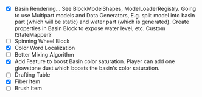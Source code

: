 - [x] Basin Rendering... See BlockModelShapes, ModelLoaderRegistry. Going to use Multipart models and Data Generators, E.g. split model into basin part (which will be static) and water part (which is generated). Create properties in Basin Block to expose water level, etc. Custom IStateMapper?
- [ ] Spinning Wheel Block
- [x] Color Word Localization
- [ ] Better Mixing Algorithm
- [x] Add Feature to boost Basin color saturation. Player can add one glowstone dust which boosts the basin's color saturation.
- [ ] Drafting Table
- [x] Fiber Item
- [ ] Brush Item
